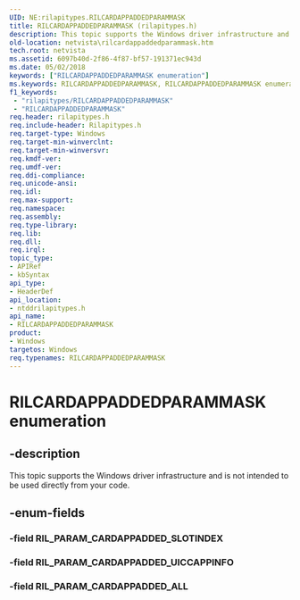 ```yaml
---
UID: NE:rilapitypes.RILCARDAPPADDEDPARAMMASK
title: RILCARDAPPADDEDPARAMMASK (rilapitypes.h)
description: This topic supports the Windows driver infrastructure and is not intended to be used directly from your code.
old-location: netvista\rilcardappaddedparammask.htm
tech.root: netvista
ms.assetid: 6097b40d-2f86-4f87-bf57-191371ec943d
ms.date: 05/02/2018
keywords: ["RILCARDAPPADDEDPARAMMASK enumeration"]
ms.keywords: RILCARDAPPADDEDPARAMMASK, RILCARDAPPADDEDPARAMMASK enumeration [Network Drivers Starting with Windows Vista], RIL_PARAM_CARDAPPADDED_ALL, RIL_PARAM_CARDAPPADDED_UICCAPPINFO, netvista.rilcardappaddedparammask, ntddrilapitypes/RILCARDAPPADDEDPARAMMASK, ntddrilapitypes/RIL_PARAM_CARDAPPADDED_ALL, ntddrilapitypes/RIL_PARAM_CARDAPPADDED_UICCAPPINFO
f1_keywords:
 - "rilapitypes/RILCARDAPPADDEDPARAMMASK"
 - "RILCARDAPPADDEDPARAMMASK"
req.header: rilapitypes.h
req.include-header: Rilapitypes.h
req.target-type: Windows
req.target-min-winverclnt: 
req.target-min-winversvr: 
req.kmdf-ver: 
req.umdf-ver: 
req.ddi-compliance: 
req.unicode-ansi: 
req.idl: 
req.max-support: 
req.namespace: 
req.assembly: 
req.type-library: 
req.lib: 
req.dll: 
req.irql: 
topic_type:
- APIRef
- kbSyntax
api_type:
- HeaderDef
api_location:
- ntddrilapitypes.h
api_name:
- RILCARDAPPADDEDPARAMMASK
product:
- Windows
targetos: Windows
req.typenames: RILCARDAPPADDEDPARAMMASK
---
```


# RILCARDAPPADDEDPARAMMASK enumeration


## -description


This topic supports the Windows driver infrastructure and is not intended to be used directly from your code.


## -enum-fields




### -field RIL_PARAM_CARDAPPADDED_SLOTINDEX


### -field RIL_PARAM_CARDAPPADDED_UICCAPPINFO


### -field RIL_PARAM_CARDAPPADDED_ALL

